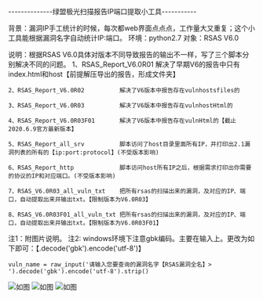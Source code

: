 --------------绿盟极光扫描报告IP端口提取小工具-----------

背景：漏洞IP手工统计的时候，每次都web界面点点点，工作量大又重复；这个小工具能根据漏洞名字自动统计IP:端口。
环境：python2.7
对象：RSAS V6.0

说明：根据RSAS V6.0具体对版本不同导致报告的输出不一样，写了三个脚本分别解决不同的问题。
    1、RSAS_Report_V6.0R01          解决了早期V6的报告中只有index.html和host【前提解压导出的报告，形成文件夹】
    
    2、RSAS_Report_V6.0R02          解决了V6版本中报告存在vulnhostsfiles的
    
    3、RSAS_Report_V6.0R03          解决了V6版本中报告存在vulnhostHtml的
    
    4、RSAS_Report_V6.0R03F01       解决了V6版本中报告存在vulnHtml的【截止2020.6.9官方最新版本】  
    
    5、RSAS_Report_all_srv          脚本访问了host目录里面所有IP，并打印出2.1漏洞列表的所有的【ip:port:protocol】(不受版本影响)
    
    6、RSAS_Report_http             脚本访问host所有IP之后，根据需求打印出你需要的协议的IP和对应端口。(不受版本影响)
    
    7、RSAS_V6.0R03_all_vuln_txt    把所有rsas的扫描出来的漏洞，及对应的IP、端口，自动提取出来并输出txt。【限制版本为V6.0R03】
    
    8、RSAS_V6.0R03F01_all_vuln_txt 把所有rsas的扫描出来的漏洞，及对应的IP、端口，自动提取出来并输出txt。【限制版本为V6.0R03F01】

注1：附图片说明。
注2: windows环境下注意gbk编码。主要在输入上。更改为如下即可：【.decode('gbk').encode('utf-8')】
    
    vuln_name = raw_input('请输入您要查询的漏洞名字【RSAS漏洞全名】> ').decode('gbk').encode('utf-8').strip()
    
![如图](https://github.com/RayScri/RSAS-V6.0-Report_Out/blob/master/test002.jpg)
![如图](https://github.com/RayScri/RSAS-V6.0-Report_Out/blob/master/test04.jpg)
![如图](https://github.com/RayScri/RSAS-V6.0-Report_Out/blob/master/test05.jpg)

